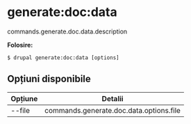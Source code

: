 # generate:doc:data
commands.generate.doc.data.description

**Folosire:**
```
$ drupal generate:doc:data [options]
```

## Opțiuni disponibile
Opțiune | Detalii
-------|-------------
--file | commands.generate.doc.data.options.file
